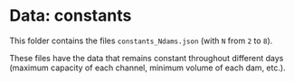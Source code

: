 # Data: constants

This folder contains the files `constants_Ndams.json`
(with ``N`` from ``2`` to ``8``).

These files have the data that remains constant throughout different days
(maximum capacity of each channel, minimum volume of each dam, etc.).
